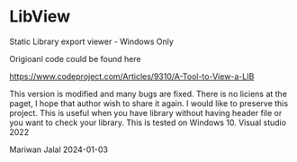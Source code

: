 # LibView
Static Library export viewer - Windows Only

Origioanl code could be found here 

https://www.codeproject.com/Articles/9310/A-Tool-to-View-a-LIB


This version is modified and many bugs are fixed. There is no liciens at the paget, I hope that author wish to share it again.
I would like to preserve this project. This is useful when you have library without having header file or you want to check your library. 
This is tested on Windows 10. 
Visual studio 2022

Mariwan Jalal 2024-01-03
